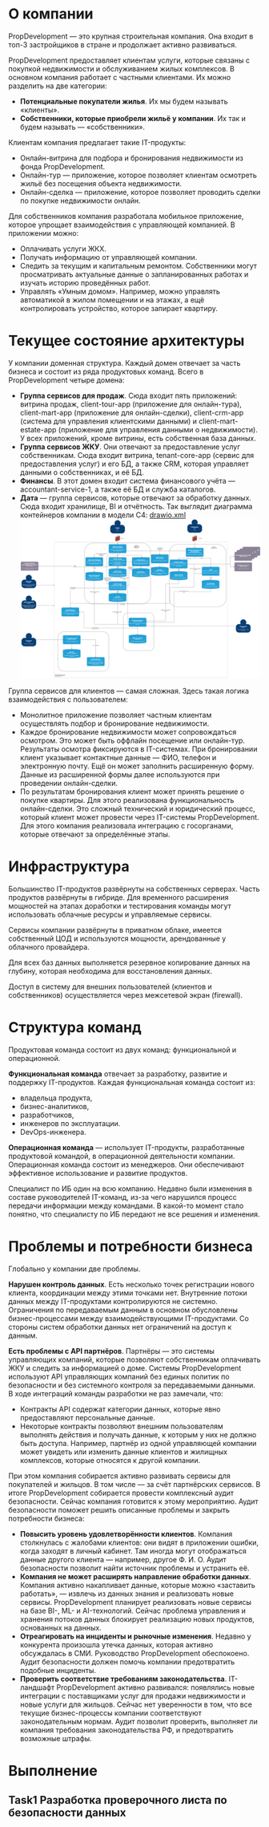 # О компании
PropDevelopment — это крупная строительная компания. Она входит в топ-3  застройщиков в стране и продолжает активно развиваться.

PropDevelopment предоставляет клиентам услуги, которые связаны с покупкой недвижимости и обслуживанием жилых комплексов. В основном компания работает с частными клиентами. Их можно разделить на две категории:

- **Потенциальные покупатели жилья**. Их мы будем называть «клиенты».
- **Собственники, которые приобрели жильё у компании**. Их так и будем называть — «собственники».

Клиентам компания предлагает такие IT-продукты:
- Онлайн-витрина для подбора и бронирования недвижимости из фонда PropDevelopment.
- Онлайн-тур — приложение, которое позволяет клиентам осмотреть жильё без посещения объекта недвижимости.
- Онлайн-сделка — приложение, которое позволяет проводить сделки по покупке недвижимости онлайн.

Для собственников компания разработала мобильное приложение, которое упрощает взаимодействия с управляющей компанией. В приложении можно:
- Оплачивать услуги ЖКХ.
- Получать информацию от управляющей компании.
- Следить за текущим и капитальным ремонтом. Собственники могут просматривать актуальные данные о запланированных работах и изучать историю проведённых работ.
- Управлять «Умным домом». Например, можно управлять автоматикой в жилом помещении и на этажах, а ещё контролировать устройство, которое запирает квартиру.

# Текущее состояние архитектуры
У компании доменная структура. Каждый домен отвечает за часть бизнеса и состоит из ряда продуктовых команд. Всего в PropDevelopment четыре домена:
- **Группа сервисов для продаж**. Сюда входит пять приложений: витрина продаж, client-tour-app (приложение для онлайн-тура), client-mart-app (приложение для онлайн-сделки), client-crm-app (система для управления клиентскими данными) и client-mart-estate-app (приложение для управления данными о недвижимости). У всех приложений, кроме витрины, есть собственная база данных.
- **Группа сервисов ЖКУ**. Они отвечают за предоставление услуг собственникам. Сюда входит витрина, tenant-core-app (сервис для предоставления услуг) и его БД, а также CRM, которая управляет данными о собственниках, и её БД.
- **Финансы**. В этот домен входит система финансового учёта — accountant-service-1, а также её БД и служба каталогов.
- **Дата** — группа сервисов, которые отвечают за обработку данных. Сюда входит хранилище, BI и отчётность.
Так выглядит диаграмма контейнеров компании в модели C4:
[drawio.xml](PropDevelopment_С4_model.drawio.xml)
![img.png](img.png)

Группа сервисов для клиентов — самая сложная. Здесь такая логика взаимодействия с пользователем:

- Монолитное приложение позволяет частным клиентам осуществлять подбор и бронирование недвижимости.
- Каждое бронирование недвижимости может сопровождаться осмотром. Это может быть оффлайн посещение или онлайн-тур. Результаты осмотра фиксируются в IT-системах. При бронировании клиент указывает контактные данные — ФИО, телефон и электронную почту. Ещё он может заполнить расширенную форму. Данные из расширенной формы далее используются при проведении онлайн-сделки.
- По результатам бронирования клиент может принять решение о покупке квартиры. Для этого реализована функциональность онлайн-сделки. Это сложный технический и юридический процесс, который клиент может провести через IT-системы PropDevelopment. Для этого компания реализовала интеграцию с госорганами, которые отвечают за определённые этапы.

# Инфраструктура
Большинство IT-продуктов развёрнуты на собственных серверах. Часть продуктов развёрнуты в гибриде. Для временного расширения мощностей на этапах доработки и тестирования команды могут использовать облачные ресурсы и управляемые сервисы.

Сервисы компании развёрнуты в приватном облаке, имеется собственный ЦОД и используются мощности, арендованные у облачного провайдера.

Для всех баз данных выполняется резервное копирование данных на глубину, которая необходима для восстановления данных.

Доступ в систему для внешних пользователей (клиентов и собственников) осуществляется через межсетевой экран (firewall).

# Структура команд
Продуктовая команда состоит из двух команд: функциональной и операционной.

**Функциональная команда** отвечает за разработку, развитие и поддержку IT-продуктов. Каждая функциональная команда состоит из:
- владельца продукта,
- бизнес-аналитиков,
- разработчиков,
- инженеров по эксплуатации.
- DevOps-инженера.

**Операционная команда** — использует IT-продукты, разработанные продуктовой командой, в операционной деятельности компании. Операционная команда состоит из менеджеров. Они обеспечивают эффективное использование и развитие продуктов.

Специалист по ИБ один на всю компанию. Недавно были изменения в составе руководителей IT-команд, из-за чего нарушился процесс передачи информации между командами. В какой-то момент стало понятно, что специалисту по ИБ передают не все решения и изменения.

# Проблемы и потребности бизнеса
Глобально у компании две проблемы. 

**Нарушен контроль данных**. Есть несколько точек регистрации нового клиента, координации между этими точками нет. Внутренние потоки данных между IT-продуктами контролируются не системно. Ограничения по передаваемым данным в основном обусловлены бизнес-процессами между взаимодействующими IT-продуктами. Со стороны систем обработки данных нет ограничений на доступ к данным.

**Есть проблемы с API партнёров**. Партнёры — это системы управляющих компаний, которые позволяют собственникам оплачивать ЖКУ и следить за информацией о доме. Системы PropDevelopment используют API управляющих компаний без единых политик по безопасности и без системного контроля за передаваемыми данными. В ходе интеграций команды разработки не раз замечали, что:
- Контракты API содержат категории данных, которые явно предоставляют персональные данные.
- Некоторые контракты позволяют внешним пользователям выполнять действия и получать данные, к которым у них не должно быть доступа. Например, партнёр из одной управляющей компании может увидеть или изменить данные клиентов и жилищных комплексов, которые относятся к другой компании.

При этом компания собирается активно развивать сервисы для покупателей и жильцов. В том числе — за счёт партнёрских сервисов.
В итоге PropDevelopment собирается провести комплексный аудит безопасности. Сейчас компания готовится к этому мероприятию. Аудит безопасности поможет решить описанные проблемы и закрыть потребности бизнеса:
- **Повысить уровень удовлетворённости клиентов**. Компания столкнулась с жалобами клиентов: они видят в приложении ошибки, когда заходят в личный кабинет. Там иногда могут отображаться данные другого клиента — например, другое Ф. И. О. Аудит безопасности позволит найти источник проблемы и устранить её.
- **Компания не может расширять направление обработки данных**. Компания активно накапливает данные, которые можно «заставить работать», — извлечь из данных знания и реализовать новые сервисы. PropDevelopment планирует реализовать новые сервисы на базе BI-, ML- и AI-технологий. Сейчас проблема управления и хранения потоков данных блокирует реализацию новых продуктов, основанных на данных.
- **Отреагировать на инциденты и рыночные изменения**. Недавно у конкурента произошла утечка данных, которая активно обсуждалась в СМИ. Руководство PropDevelopment обеспокоено. Аудит безопасности должен помочь компании предотвратить подобные инциденты.
- **Проверить соответствие требованиям законодательства**. IT-ландшафт PropDevelopment активно развивался: появлялись новые интеграции с поставщиками услуг для продажи недвижимости и новые услуги для жильцов. Сейчас нет уверенности в том, что все текущие бизнес-процессы компании соответствуют законодательным нормам. Аудит позволит проверить, выполняет ли компания требования законодательства РФ, и предотвратить возможные штрафы.

# Выполнение
## Task1 Разработка проверочного листа по безопасности данных